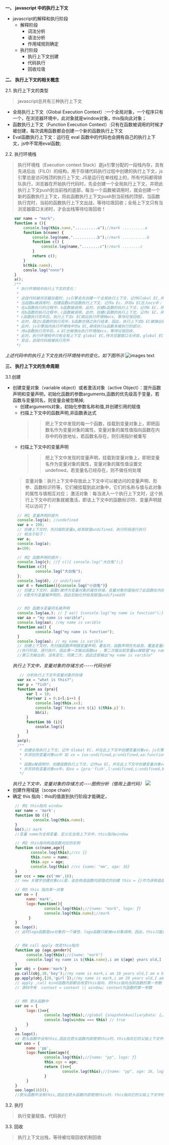 **一、 javascript 中的执行上下文**
- javascript的解释和执行阶段
  - 解释阶段
     - 词法分析
     - 语法分析
     - 作用域规则确定
  - 执行阶段
    - 执行上下文创建
    - 代码执行
    - 回收垃圾


**二、 执行上下文的相关概念**

2.1. 执行上下文的类型
> javascript总共有三种执行上下文
+ 全局执行上下文（Global Execution Context）:一个全局对象，一个程序只有一个，在浏览器环境中，此对象就是window对象，this指向此对象；
+ 函数执行上下文（Function Execution Context）:只有在函数被调用的时候才被创建，每次调用函数都会创建一个新的函数执行上下文
+ Eval函数执行上下文：运行在 eval 函数中的代码也会拥有自己的执行上下文，js中不常用eval函数;

2.2. 执行环境栈
> 执行环境栈（Execution context Stack）是js引擎分配的一段栈内存，具有先进后出（FILO）的结构，用于存储代码执行过程中创建的执行上下文，js引擎总是访问栈顶的执行上下文;
> JS是运行在单线程上的，所有代码都得排队执行，浏览器在开始执行代码时，先会创建一个全局执行上下文，并把此执行上下文push到当前栈的底部，每当一个函数被调用时，就会创建一个新的函数执行上下文，将此函数执行上下文push到当前栈的顶部，当函数执行完时，当前的函数执行上下文出战，等待垃圾回收；全局上下文只有当浏览器窗口关闭时，才会出栈等待垃圾回收！

```javascript
    var name = "mark";
    function a (){
        console.log(this.name,"..........a");//mark ..........a
        function b(name) {
            console.log(name,"...........b");//mark ...........b
            function c() {
                console.log(name,"........c")//mark ........c
            }
            return c();
        }
        b(this.name);
        consle.log("nnnn")
    }
    a();
    /**
     * 执行环境栈中执行上下文的变化：
     *
     * 这段代码被浏览器加载时，js引擎会先创建一个全局执行上下文，记作Global EC,并将global EC压入执行环境栈的底部（Excution Context Stack，简称ecs）
     * 当函数a被调用时，创建函数a的函数执行上下文，记作a Ec，并将a EC压入ecs中；
     * 在a函数执行的过程中，b函数被调用，此时，创建b函数的执行上下文，记作b EC，并将b EC压入ecs中；
     * 在b函数的执行过程中，c函数被调用，此时，创建c函数的执行上下文，记作c EC，并将c EC压入ecs中；
     * c函数执行完毕后，执行上下文c EC跳出执行环境栈ecs，等待垃圾回收，
     * 此时，随之c函数的执行完毕，b函数也随之执行结束，因此，执行上下文b EC被弹出执行环境栈ecs，等待垃圾回收，
     * 此时，js引擎指向执行环境栈中的a EC,继续执行a函数未被执行的部分，
     * 待a函数执行完毕后，a EC也被弹出执行环境栈ecs，等待垃圾回收，
     * 此时，执行环境栈中只有全局上下文 global EC,待浏览器窗口关闭收，global EC被弹出执行环境栈，待定垃圾回收机制回收，
     * 至此，这段代码就被执行完毕
     */
```
*上述代码中的执行上下文在执行环境栈中的变化，如下图所示*
![images text](../images/ecs.png)

**三、 执行上下文的生命周期**

3.1.创建
+ 创建变量对象（variable object）或者激活对象（active Object）：提升函数声明和变量声明，初始化函数的参数arguments,函数的优先级高于变量，若函数与变量同名，则变量会被忽略掉;
  + 创建arguments对象，初始化参数名称和值,并创建引用的赋值
  + 扫描上下文中的函数声明,非函数表达式
    >> 把上下文中发现的每一个函数，挂载到变量对象上，即把函数名作为变量对象的属性，变量对象的属性值指向函数在内存中的存放地址，若函数名存在，则引用指针被重写
  + 扫描上下文中的变量声明
    >> 把上下文中发现的变量声明，挂载到变量对象上，即把变量名作为变量对象的属性，变量对象的属性值设置文undefined，若变量名已经存在，则不做任何处理
  > 变量对象：执行上下文中存放此上下文中可以被访问的变量声明、形参、函数标识符等，它们被挂载到此对象中，它们的名称与值与此对象的属性与值相互对应；
  > 激活对象：每当进入一个执行上下文时，这个执行上下文中的对象就被激活，即该上下文中的函数标识符、变量声明就可以访问了！
  ```javascript
    // 例1 变量声明的提升
    console.log(a); //undefined
    var a = 100;
    // 创建上下文时，先扫描到变量a,给其赋值undifined，执行阶段逐行执行
    // 相当于如下：
    var a;
    console.log(a);
    a=100;

    // 例2 函数声明的提升；
    console.log(c); //ƒ c(){ console.log("大白兔");}
    function c(){
            console.log("大白兔");
    };
    console.log(d); // undifined
    var d = function(){console.log("小白兔")}
    // 创建上下文时，函数c被作为变量对象的属性存储，变量对象的值指向了此函数在内存中的地址，即a函数被整体提升啦，
    // d是作为变量被声明的，因此初始化时给其赋值undifined的


    // 例3 函数与变量同名被声明
    console.log(aa,); // ƒ aa() {console.log("my name is function");}
    var aa = "my name is varible";
    console.log(aa); //my name is varible
    function aa() {
            console.log("my name is function");
    }
    console.log(aa); // my name is varible
    // 创建上下文时，先扫描函数声明跟变量声明，重名时，函数声明优先级高，覆盖变量声明，
    //执行阶段，逐行执行，因此第一次输出函数aa ，第二次输出前变量aa被赋值"my name is varible"，因此，输出"my name is varible"；
    //第三次输出前，没有变化，同第二次，因此还是输出"my name is varible"
  ```
  *执行上下文中，变量对象的存储方式-----代码分析*
  ```javascript
     // 分析执行上下文中变量对象的存储
    var xx = "what is this?";
    var p = "fish";
    function aa (pra){
        var l = 10;
        for(var i = 0;i<l;i++) {
            console.log(this.xx);
            console.log(`these are ${i} ${this.p}`);
            bb(i);
        }
        function bb (i){
            cosole.log(i)
        }
    }
    aa(p);
    /**
     * 创建全局执行上下文，记作 Global EC，并在此上下文中创建变量对象vo，js引擎扫描变量声明和函数声明，
     * 并添加的变量对象vo中 如 vo = {xx:undifined,p:undifined,aa:function(){}},
     *
     * 函数a被调用时，创建函数执行上下文，记作aa EC，并在此上下文中创建变量对象vo，js引擎扫描形参，变量声明，函数声明等，
     * 并天骄到变量对象vo中，如vo = {pra:'fish',l:undifined,i:undifined,bb:function(){}}
     */
  ```
   *执行上下文中，变量对象的存储方式----图例分析（借用上面代码）*
  ![](../images/ecs-vo.png)
+ 创建作用域链（scope chain）
+ 确定 this 指向：this的值直到执行阶段才能确定，
  ```javascript
   // 例1 this指向 window
   var name = 'mark';
   function bb (){
           console.log(this.name);
   }
   bb();// mark
   //变量 name为全局变量，定义在全局上下文中，this指向window

   // 例2 this指向构造函数对应的实例
   function cc(name,age){
          console.log(this);//cc {}
          this.name = name;
          this.age = age;
          console.log(this) //cc {name: "mm", age: 16}
   }
   var ccc = new cc('mm',16);
   // new 关键字创建对象ccc是，会在构造函数内部隐式的创建 this = {}作为该构造函数的一个实例对象，因此此时的this指向此实例

   // 例3 this 指向某一对象
   var oo = {
        name:'mark',
        logo:function(){
                console.log(this);//{name: "mark", logo: ƒ}
                console.log(this.name);//mark
         }
   }
   oo.logo();
   // 此时logo函数是oo对象的一个属性，logo函数只能被oo对象调用，因此，this只能指向logo函数的调用着oo


   // 例4 call apply 改变this指向
   function pp (age,gender){
        console.log(this);//{name: "mark"}
        console.log(`my name is ${this.name},i am ${age} years old,I am a ${gender}`)
   }
   var obj = {name:'mark'}
   pp.call(obj,10,'boy');//my name is mark,i am 10 years old,I am a boy
   pp.apply(obj,[20,'girl']);//my name is mark,i am 20 years old,I am a girl
   // apply ,call bind函数内部都会改变this指向，将this指向当前函数的第一参数
   // 源码中有  context = context || window; context为函数的第一参数


   // 例5 箭头函数中
   var oo = {
        logo:()=>{
                console.log(this);//global {snapshotAuxiliaryData: {…}, generateSnapshot: null, snapshotResult: {…}, postMessage: ƒ, blur: ƒ, …}
                console.log(window === this) // true
        }
   }
   oo.logo();
   // 箭头函数中没有this,因此在箭头函数内部使用this时，this指向它的父级上下文中的this，此处就指向全局上下文window
   var ooo = {
        name :'pp',
        logo:function(age){
                console.log(this);//{name: "pp", logo: ƒ}
                this.age = age;
                return ()=>{
                        console.log(this);//{name: "pp", age: 16, logo: ƒ}
                }
        }
   }
   ooo.logo(16)();
   //箭头函数中没有this,因此在箭头函数内部使用this时，this指向它的父级上下文中的this，其父级上下文为logo函数的上下文,logo函数上下文中的this指向ooo对象
  ```

3.2. 执行
> 执行变量赋值，代码执行

3.3. 回收
> 执行上下文出栈，等待被垃圾回收机制回收
